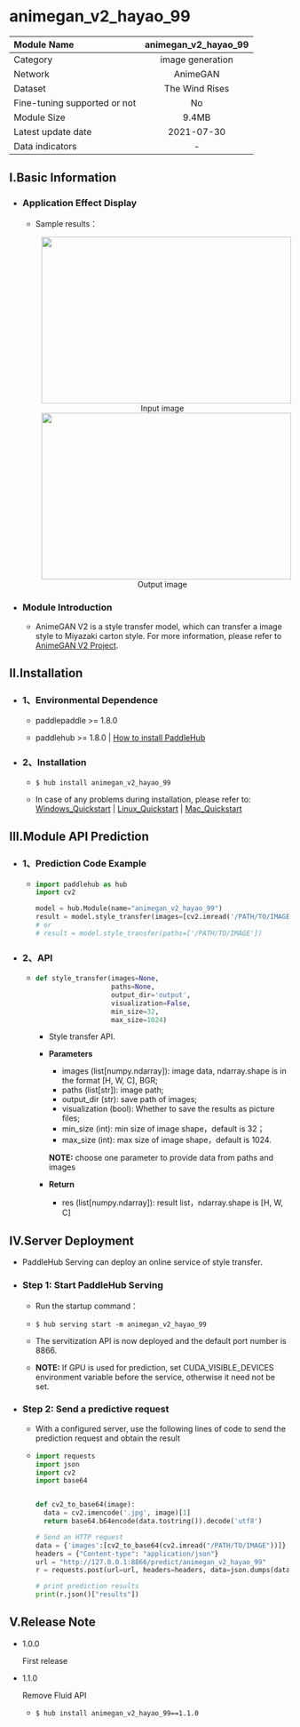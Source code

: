 # animegan_v2_hayao_99

|Module Name|animegan_v2_hayao_99|
| :--- | :---: |
|Category|image generation|
|Network|AnimeGAN|
|Dataset|The Wind Rises|
|Fine-tuning supported or not|No|
|Module Size|9.4MB|
|Latest update date|2021-07-30|
|Data indicators|-|


## I.Basic Information

- ### Application Effect Display
  - Sample results：
    <p align="center">
    <img src="https://ai-studio-static-online.cdn.bcebos.com/bd002c4bb6a7427daf26988770bb18648b7d8d2bfd6746bfb9a429db4867727f"  width = "450" height = "300" hspace='10'/>
    <br />
    Input image
    <br />
    <img src="https://ai-studio-static-online.cdn.bcebos.com/16195e03d7e0412d990349587c587a26d9ae9e2ed1ec4fa1b4dc994e948d1f7d"  width = "450" height = "300" hspace='10'/>
    <br />
    Output image
     <br />
    </p>


- ### Module Introduction

  - AnimeGAN V2 is a style transfer model, which can transfer a image style to Miyazaki carton style. For more information, please refer to [AnimeGAN V2 Project](https://github.com/TachibanaYoshino/AnimeGANv2).

## II.Installation

- ### 1、Environmental Dependence  

  - paddlepaddle >= 1.8.0  

  - paddlehub >= 1.8.0  | [How to install PaddleHub](../../../../docs/docs_en/get_start/installation.rst)

- ### 2、Installation

  - ```shell
    $ hub install animegan_v2_hayao_99
    ```
  - In case of any problems during installation, please refer to: [Windows_Quickstart](../../../../docs/docs_en/get_start/windows_quickstart.md) | [Linux_Quickstart](../../../../docs/docs_en/get_start/linux_quickstart.md) | [Mac_Quickstart](../../../../docs/docs_en/get_start/mac_quickstart.md)

## III.Module API Prediction


- ### 1、Prediction Code Example

  - ```python
    import paddlehub as hub
    import cv2

    model = hub.Module(name="animegan_v2_hayao_99")
    result = model.style_transfer(images=[cv2.imread('/PATH/TO/IMAGE')])
    # or
    # result = model.style_transfer(paths=['/PATH/TO/IMAGE'])
    ```

- ### 2、API

  - ```python
    def style_transfer(images=None,
                       paths=None,
                       output_dir='output',
                       visualization=False,
                       min_size=32,
                       max_size=1024)
    ```

    - Style transfer API.

    - **Parameters**

      - images (list\[numpy.ndarray\]): image data, ndarray.shape is in the format [H, W, C], BGR;
      - paths (list[str]): image path;
      - output_dir (str): save path of images;
      - visualization (bool): Whether to save the results as picture files;
      - min\_size (int): min size of image shape，default is 32；
      - max\_size (int): max size of image shape，default is 1024.

      **NOTE:** choose one parameter to provide data from paths and images

    - **Return**
      - res (list\[numpy.ndarray\]): result list，ndarray.shape is \[H, W, C\]


## IV.Server Deployment

- PaddleHub Serving can deploy an online service of style transfer.
- ### Step 1: Start PaddleHub Serving

  - Run the startup command：
  - ```shell
    $ hub serving start -m animegan_v2_hayao_99
    ```

  - The servitization API is now deployed and the default port number is 8866.

  - **NOTE:**  If GPU is used for prediction, set CUDA_VISIBLE_DEVICES environment variable before the service, otherwise it need not be set.

- ### Step 2: Send a predictive request

  - With a configured server, use the following lines of code to send the prediction request and obtain the result

  - ```python
    import requests
    import json
    import cv2
    import base64


    def cv2_to_base64(image):
      data = cv2.imencode('.jpg', image)[1]
      return base64.b64encode(data.tostring()).decode('utf8')

    # Send an HTTP request
    data = {'images':[cv2_to_base64(cv2.imread("/PATH/TO/IMAGE"))]}
    headers = {"Content-type": "application/json"}
    url = "http://127.0.0.1:8866/predict/animegan_v2_hayao_99"
    r = requests.post(url=url, headers=headers, data=json.dumps(data))

    # print prediction results
    print(r.json()["results"])
    ```


## V.Release Note

* 1.0.0

  First release

* 1.1.0

  Remove Fluid API

  - ```shell
    $ hub install animegan_v2_hayao_99==1.1.0
    ```
